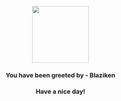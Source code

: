 <p align="center">
    <img src="https://raw.githubusercontent.com/PokeAPI/sprites/master/sprites/pokemon/257.png" width="150" height="150">
</p>
<h3 align="center">You have been greeted by - <b>Blaziken</b></h3>
<h3 align="center">Have a nice day!</h3>
